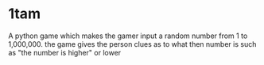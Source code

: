 # 1tam
A python game which makes the gamer input a random number from 1 to 1,000,000. the game gives the person clues as to what then number is such as "the number is higher" or lower
